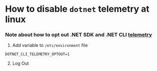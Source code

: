 # How to disable `dotnet` telemetry at linux

### Note about how to opt out .NET SDK and .NET CLI [telemetry](https://learn.microsoft.com/en-us/dotnet/core/tools/telemetry)

1. Add variable to `/etc/environment` file
```
DOTNET_CLI_TELEMETRY_OPTOUT=1
```

2. Log Out